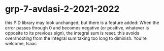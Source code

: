 # grp-7-avdasi-2-2021-2022

this PID library may look unchanged, but there is a feature added:
When the error passes through 0 and becomes negative (or positive, whatever is opposite to its previous sign), the integral sum is reset. 
this avoids overshooting from the integral sum taking too long to diminish. You're welcome,
Isaac
